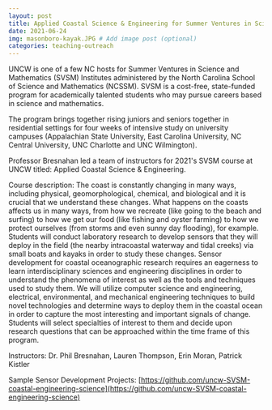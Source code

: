 ```yaml
---
layout: post
title: Applied Coastal Science & Engineering for Summer Ventures in Science & Mathematics
date: 2021-06-24
img: masonboro-kayak.JPG # Add image post (optional)
categories: teaching-outreach
---
```


UNCW is one of a few NC hosts for Summer Ventures in Science and Mathematics (SVSM) Institutes administered by the North Carolina School of Science and Mathematics (NCSSM). SVSM is a cost-free, state-funded program for academically talented students who may pursue careers based in science and mathematics.

The program brings together rising juniors and seniors together in residential settings for four weeks of intensive study on university campuses (Appalachian State University, East Carolina University, NC Central University, UNC Charlotte and UNC Wilmington).

Professor Bresnahan led a team of instructors for 2021's SVSM course at UNCW titled: Applied Coastal Science & Engineering. 

Course description: The coast is constantly changing in many ways, including physical, geomorphological, chemical, and biological and it is crucial that we understand these changes. What happens on the coasts affects us in many ways, from how we recreate (like going to the beach and surfing) to how we get our food (like fishing and oyster farming) to how we protect ourselves (from storms and even sunny day flooding), for example. Students will conduct laboratory research to develop sensors that they will deploy in the field (the nearby intracoastal waterway and tidal creeks) via small boats and kayaks in order to study these changes. Sensor development for coastal oceanographic research requires an eagerness to learn interdisciplinary sciences and engineering disciplines in order to understand the phenomena of interest as well as the tools and techniques used to study them. We will utilize computer science and engineering, electrical, environmental, and mechanical engineering techniques to build novel technologies and determine ways to deploy them in the coastal ocean in order to capture the most interesting and important signals of change. Students will select specialties of interest to them and decide upon research questions that can be approached within the time frame of this program.

Instructors: Dr. Phil Bresnahan, Lauren Thompson, Erin Moran, Patrick Kistler

Sample Sensor Development Projects: [https://github.com/uncw-SVSM-coastal-engineering-science](https://github.com/uncw-SVSM-coastal-engineering-science)